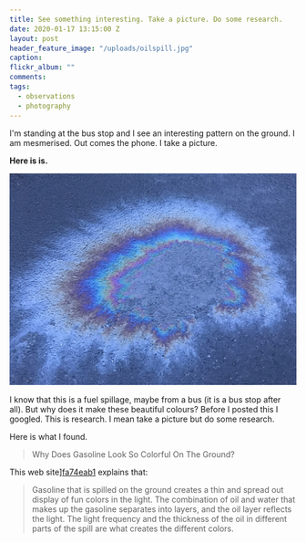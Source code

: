 ```yaml
---
title: See something interesting. Take a picture. Do some research.
date: 2020-01-17 13:15:00 Z
layout: post
header_feature_image: "/uploads/oilspill.jpg"
caption:
flickr_album: ""
comments:
tags:
  - observations
  - photography
---
```


I'm standing at the bus stop and I see an interesting pattern on the ground. I am mesmerised. Out comes the phone. I take a picture.

**Here is is.**

![Oil spill in the road](/uploads/oilspill.jpg "Oil spill in the road")

I know that this is a fuel spillage, maybe from a bus (it is a bus stop after all). But why does it make these beautiful colours? Before I posted this I googled. This is research. I mean take a picture but do some research.

Here is what I found.

> Why Does Gasoline Look So Colorful On The Ground?

This web site][fa74eab1] explains that:

  [fa74eab1]: https://www.palmendodgechryslerjeepofracine.com/blog/why-does-gasoline-look-so-colorful-on-the-ground/ "Check this web site"

> Gasoline that is spilled on the ground creates a thin and spread out display of fun colors in the light. The combination of oil and water that makes up the gasoline separates into layers, and the oil layer reflects the light. The light frequency and the thickness of the oil in different parts of the spill are what creates the different colors.
